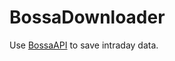 # BossaDownloader

Use [BossaAPI](http://bossa.pl/notowania/narzedzia/bossapi/) to save intraday data.
